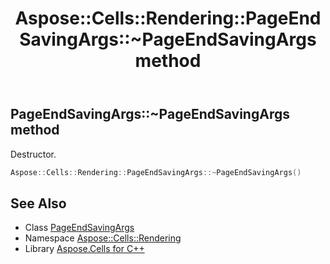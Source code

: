 ﻿---
title: Aspose::Cells::Rendering::PageEndSavingArgs::~PageEndSavingArgs method
linktitle: ~PageEndSavingArgs
second_title: Aspose.Cells for C++ API Reference
description: 'Aspose::Cells::Rendering::PageEndSavingArgs::~PageEndSavingArgs method. Destructor in C++.'
type: docs
weight: 200
url: /cpp/aspose.cells.rendering/pageendsavingargs/~pageendsavingargs/
---
## PageEndSavingArgs::~PageEndSavingArgs method


Destructor.

```cpp
Aspose::Cells::Rendering::PageEndSavingArgs::~PageEndSavingArgs()
```

## See Also

* Class [PageEndSavingArgs](../)
* Namespace [Aspose::Cells::Rendering](../../)
* Library [Aspose.Cells for C++](../../../)
